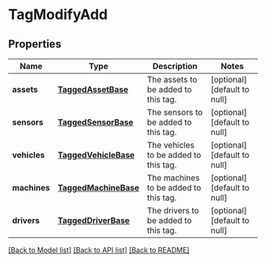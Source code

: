 # TagModifyAdd

## Properties
Name | Type | Description | Notes
------------ | ------------- | ------------- | -------------
**assets** | [**TaggedAssetBase**](TaggedAssetBase.md) | The assets to be added to this tag. | [optional] [default to null]
**sensors** | [**TaggedSensorBase**](TaggedSensorBase.md) | The sensors to be added to this tag. | [optional] [default to null]
**vehicles** | [**TaggedVehicleBase**](TaggedVehicleBase.md) | The vehicles to be added to this tag. | [optional] [default to null]
**machines** | [**TaggedMachineBase**](TaggedMachineBase.md) | The machines to be added to this tag. | [optional] [default to null]
**drivers** | [**TaggedDriverBase**](TaggedDriverBase.md) | The drivers to be added to this tag. | [optional] [default to null]

[[Back to Model list]](../README.md#documentation-for-models) [[Back to API list]](../README.md#documentation-for-api-endpoints) [[Back to README]](../README.md)


